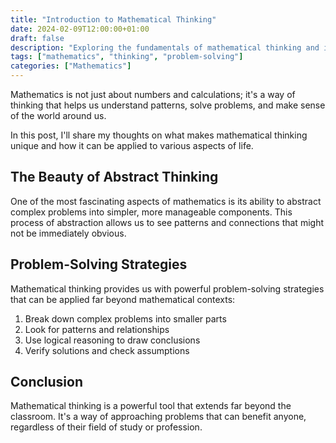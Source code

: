 ```yaml
---
title: "Introduction to Mathematical Thinking"
date: 2024-02-09T12:00:00+01:00
draft: false
description: "Exploring the fundamentals of mathematical thinking and its applications in everyday life"
tags: ["mathematics", "thinking", "problem-solving"]
categories: ["Mathematics"]
---
```


Mathematics is not just about numbers and calculations; it's a way of thinking that helps us understand patterns, solve problems, and make sense of the world around us.

In this post, I'll share my thoughts on what makes mathematical thinking unique and how it can be applied to various aspects of life.

## The Beauty of Abstract Thinking

One of the most fascinating aspects of mathematics is its ability to abstract complex problems into simpler, more manageable components. This process of abstraction allows us to see patterns and connections that might not be immediately obvious.

## Problem-Solving Strategies

Mathematical thinking provides us with powerful problem-solving strategies that can be applied far beyond mathematical contexts:

1. Break down complex problems into smaller parts
2. Look for patterns and relationships
3. Use logical reasoning to draw conclusions
4. Verify solutions and check assumptions

## Conclusion

Mathematical thinking is a powerful tool that extends far beyond the classroom. It's a way of approaching problems that can benefit anyone, regardless of their field of study or profession. 